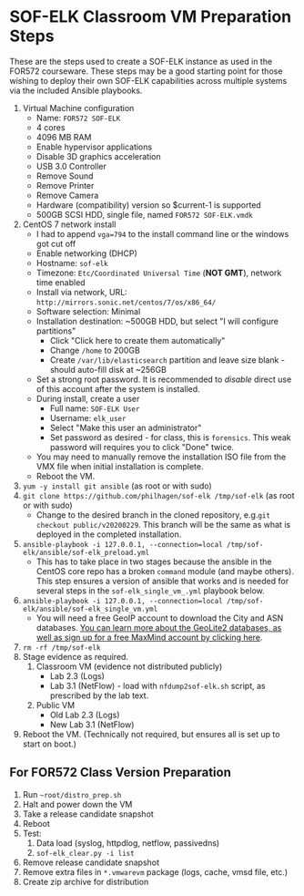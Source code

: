 # SOF-ELK Classroom VM Preparation Steps

These are the steps used to create a SOF-ELK instance as used in the FOR572 courseware.  These steps may be a good starting point for those wishing to deploy their own SOF-ELK capabilities across multiple systems via the included Ansible playbooks.

1. Virtual Machine configuration
    * Name: `FOR572 SOF-ELK`
    * 4 cores
    * 4096 MB RAM
    * Enable hypervisor applications
    * Disable 3D graphics acceleration
    * USB 3.0 Controller
    * Remove Sound
    * Remove Printer
    * Remove Camera
    * Hardware (compatibility) version so $current-1 is supported
    * 500GB SCSI HDD, single file, named `FOR572 SOF-ELK.vmdk`
2. CentOS 7 network install
    * I had to append `vga=794` to the install command line or the windows got cut off
    * Enable networking (DHCP)
    * Hostname: `sof-elk`
    * Timezone: `Etc/Coordinated Universal Time` (**NOT GMT**), network time enabled
    * Install via network, URL: `http://mirrors.sonic.net/centos/7/os/x86_64/`
    * Software selection: Minimal
    * Installation destination: ~500GB HDD, but select "I will configure partitions"
      * Click "Click here to create them automatically"
      * Change `/home` to 200GB
      * Create `/var/lib/elasticsearch` partition and leave size blank - should auto-fill disk at ~256GB
    * Set a strong root password.  It is recommended to *disable* direct use of this account after the system is installed.
    * During install, create a user
      * Full name: `SOF-ELK User`
      * Username: `elk_user`
      * Select "Make this user an administrator"
      * Set password as desired - for class, this is `forensics`.  This weak password will requires you to click "Done" twice.
    * You may need to manually remove the installation ISO file from the VMX file when initial installation is complete.
    * Reboot the VM.
3. `yum -y install git ansible` (as root or with sudo)
4. `git clone https://github.com/philhagen/sof-elk /tmp/sof-elk` (as root or with sudo)
    * Change to the desired branch in the cloned repository, e.g.`git checkout public/v20200229`.  This branch will be the same as what is deployed in the completed installation.
5. `ansible-playbook -i 127.0.0.1, --connection=local /tmp/sof-elk/ansible/sof-elk_preload.yml`
    * This has to take place in two stages because the ansible in the CentOS core repo has a broken `command` module (and maybe others). This step ensures a version of ansible that works and is needed for several steps in the `sof-elk_single_vm_.yml` playbook below.
6. `ansible-playbook -i 127.0.0.1, --connection=local /tmp/sof-elk/ansible/sof-elk_single_vm.yml`
    * You will need a free GeoIP account to download the City and ASN databases.  [You can learn more about the GeoLite2 databases, as well as sign up for a free MaxMind account by clicking here](https://dev.maxmind.com/geoip/geoip2/geolite2/).
7. `rm -rf /tmp/sof-elk`
8. Stage evidence as required.
   1. Classroom VM (evidence not distributed publicly)
      * Lab 2.3 (Logs)
      * Lab 3.1 (NetFlow) - load with `nfdump2sof-elk.sh` script, as prescribed by the lab text.
   2. Public VM
      * Old Lab 2.3 (Logs)
      * New Lab 3.1 (NetFlow)
9. Reboot the VM.  (Technically not required, but ensures all is set up to start on boot.)

## For FOR572 Class Version Preparation

1. Run `~root/distro_prep.sh`
2. Halt and power down the VM
3. Take a release candidate snapshot
4. Reboot
5. Test:
   1. Data load (syslog, httpdlog, netflow, passivedns)
   2. `sof-elk_clear.py -i list`
6. Remove release candidate snapshot
7. Remove extra files in `*.vmwarevm` package (logs, cache, vmsd file, etc.)
8. Create zip archive for distribution

